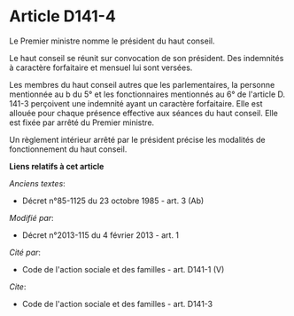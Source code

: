 # Article D141-4

Le Premier ministre nomme le président du haut conseil. 

Le haut conseil se réunit sur convocation de son président. Des indemnités à caractère forfaitaire et mensuel lui sont
versées. 

Les membres du haut conseil autres que les parlementaires, la personne mentionnée au b du 5° et les fonctionnaires mentionnés
au 6° de l'article D. 141-3 perçoivent une indemnité ayant un caractère forfaitaire. Elle est allouée pour chaque présence
effective aux séances du haut conseil. Elle est fixée par arrêté du Premier ministre. 

Un règlement intérieur arrêté par le président précise les modalités de fonctionnement du haut conseil.

**Liens relatifs à cet article**

_Anciens textes_:

  - Décret n°85-1125 du 23 octobre 1985 - art. 3 (Ab)

_Modifié par_:

  - Décret n°2013-115 du 4 février 2013 - art. 1

_Cité par_:

  - Code de l'action sociale et des familles - art. D141-1 (V)

_Cite_:

  - Code de l'action sociale et des familles - art. D141-3
